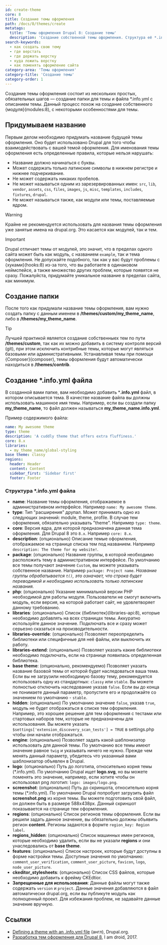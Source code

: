```yaml
---
id: create-theme
core: 8
title: Создание темы оформления
path: /docs/8/themes/create
metatags:
  title: 'Темы оформления Drupal 8: Создание темы'
  description: 'Создание собственной темы оформления. Структура её *.info.yml файла, минимальный состав, требования и прочие ньюансы.'
search-keywords:
  - как создать свою тему
  - где верстать
  - где держать верстку
  - куда ложить верстку
  - как поменять оформление сайта
category-area: 'Темы оформления'
category-title: 'Создание темы'
category-order: 1
---
```


Создание темы оформления состоит из нескольких простых, обязательных шагов — создание папки для темы и файла *.info.yml с описанием темы. Данный процесс похож на создание собственного {модуля}(modules:8), с некоторыми особенностями для темы.

## Придумываем название

Первым делом необходимо придумать название будущей темы оформления. Оно будет использовано Drupal для того чтобы взаимодействовать с вашей темой оформления. Для именования темы оформления есть определенные правила, которые нельзя нарушать:

- Название должно начинаться с буквы.
- Может содержать только латинские символы в нижнем регистре и нижнее подчеркивание.
- Не может содержать никаких пробелов.
- Не может называться одним из зарезервированных имен: `src`, `lib`, `vendor`, `assets`, `css`, `files`, `images`, `js`, `misc`, `templates`, `includes`, `fixtures`, `drupal`.
- Не может называться также, как модули или темы, поставляемые ядром.

> [!WARNING]
> Крайне не рекомендуется использовать для названия темы оформления уже занятые имена на drupal.org. Это касается как модулей, так и тем.

> [!IMPORTANT]
> Drupal отличает темы от модулей, это значит, что в пределах одного сайта может быть как модуль, с названием `example`, так и тема оформления. Не допускайте подобного, так как у вас будут проблемы с {хуками}(hooks:8) из-за того, что вы работаете в одинаковом неймспейсе, а также множество других проблем, которые появятся не сразу. Пожалуйста, придумайте уникальное название в пределах сайта, как минимум.

## Создание папки

После того как придумали название темы оформления, вам нужно создать папку с данным именем в **/themes/custom/my_theme_name**, либо в **/themes/my_theme_name**.

> [!TIP]
> Лучшей практикой является создание собственныех тем по пути **/themes/custom**, так как их можно добавить в систему контроля версий (git), при этом исключить контрибные темы, которые могут являться базовыми или административными. Устанавливая темы при помощи {Composer}(composer), темы оформления будут автоматически находиться в **/themes/contrib**.

## Создание *.info.yml файла

В созданной вами папке, вам необходимо добавить ***.info.yml** файл, в котором описывается тема. В качестве название файла вы должны использовать машинное имя темы. Например, если вы создали папку **my_theme_name**, то файл должен называться **my_theme_name.info.yml**.

Пример содержимого файла:

```yaml
name: My awesome theme
type: theme
description: 'A cuddly theme that offers extra fluffiness.'
core: 8.x
libraries:
  - my_theme_name/global-styling
base theme: classy
regions:
  header: Header
  content: Content
  sidebar_first: 'Sidebar first'
  footer: Footer
```

### Структура *.info.yml файла

- **name**: Название темы оформления, отображаемое в административном интерфейсе. Например `name: My awesome theme`.
- **type**: Тип "расширения" друпал. Может принимать одно из следующих значений: module, theme, profile. В случае тем оформления, обязательно указывать "theme". Например `type: theme`.
- **core**: Версия ядра, для которой предназначена данная тема оформления. Для Drupal 8 это `8.x`. Например `core: 8.x`.
- **description**: (опционально) Описание темые оформления, отображаемое на странице списка тем под названием. Например `description: The theme for my website!`.
- **package**: (опционально) Название группы, в которой необходимо расположить тему в административном интерфейсе. По умолчанию все темы получают значение `Custom`, вы можете указывать собственное название. Например `package: Project name`. _Название группы обрабатывается `t()`, это означает, что строка будет переводимой и необходимо использовать только латинские названия._
- **php**: (опционально) Указание минимальной версии PHP необходимой для работы модуля. Пользователи не смогут включить модуль, если версия, на которой работает сайт, не удовлетворяет данному требованию.
- **libraries**: (опционально) Список {библиотек}(libraries-api:8), которые необходимо добавлять на всех страницах темы. Аккуратно используйте данное значение. Подключать все и сразу может серьезно сказаться на производительности.
- **libraries-override**: (опционально) Позволяет переопределить библиотеки или специфичные для неё файлы, или выключить их работу.
- **libraries-extend**: (опционально) Позволяет указать какие библиотеки необходимо подключать, если на странице появилась определенная библиотека.
- **base theme**: (опционально, рекомендуемо) Позволяет указать название базовой темы от которой будет наследоваться ваша тема. Если вы не загрузили необходимую базову тему, рекомендуется использовать одну из стандартных: `classy` или `stable`. Вы можете полностью отключить наследование указав `false`. Если вы до конца не понимаете данный параметр, пропустите его и продолжайте со значением по умолчанию - `stable`.
- **hidden**: (опционально) По умолчанию значение `false`, указав `true`, модуль не будет отображаться в списке тем оформления. Например, это хорошее решение для тем оформления с тестами или стартовых наборов тем, которые не предназначены для использования. Вы можете указать `$settings['extension_discovery_scan_tests'] = TRUE` в settings.php чтобы они начали отображаться.
- **engine**: (опционально) Позволяет задать какой шаблонизатор использовать для данной темы. По умолчанию все темы имеют значение равное `twig` и указывать ничего не нужно. Прежде чем менять данный параметр, убедитесь что указанный вами шаблонизатор объявлен в Drupal.
- **logo**: (опционально) Путь до логотипа, относительно корня темы (*.info.yml). По умолчанию Drupal ищет **logo.svg**, но вы можете поменять это значение, например, если хотите чтобы он использовал png логотип: `logo: images/logo.png`.
- **screenshot**: (опционально) Путь до скриншота, относительно корня темы (*.info.yml). По умолчанию Drupal попробует загрузить файл **screenshot.png** из корня темы. Вы можете подготовить свой файл, он должен быть в размере 588х438px. Данный скриншот показывается на странице тем оформления.
- **regions**: (опционально) Список регионов темы оформления. Если вы решили задать данное значение, вы обязательно должны объявить регион **content**. Регионы задаются в формте `region_key: Region label`.
- **regions_hidden**: (опционально) Список машинных имен регионов, которые необходимо удалить, если вы не указали **regions** и они унаследовались от **base theme**.
- **features**: (опционально) Список настроек, которые будут доступны в форме настройки темы. Доступные значения по умолчанию: `comment_user_verification`, `comment_user_picture`, `favicon`, `logo`, `node_user_picture`.
- **ckeditor_stylesheets**: (опционально) Список CSS файлов, которые необходимо добавить к фрейму CKEdtior.
- **Запрещенные для использования**: Данные файлы могут также содержать `version` и `project`. Данные значения добавляются в файл автоматически drupal.org, если вы публикуте модуль как полноценный проект. Для избежания проблем, не задавайте данные значение вручную.

## Ссылки

- [Defining a theme with an .info.yml file](https://www.drupal.org/docs/8/theming-drupal-8/defining-a-theme-with-an-infoyml-file) (англ), Drupal.org.
- [Разработка тем оформления для Drupal 8](https://iamdroid.net/ru/blog/drupal-8-theme-development-prepare), I am droid, 2017.
